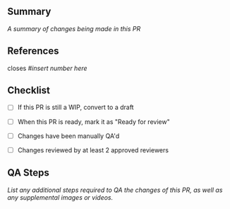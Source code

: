 ## Summary

_A summary of changes being made in this PR_


## References

closes #_insert number here_


## Checklist
- [ ] If this PR is still a WIP, convert to a draft 
- [ ] When this PR is ready, mark it as "Ready for review"
- [ ] Changes have been manually QA'd
- [ ] Changes reviewed by at least 2 approved reviewers


## QA Steps

_List any additional steps required to QA the changes of this PR, as well as any supplemental images or videos._

